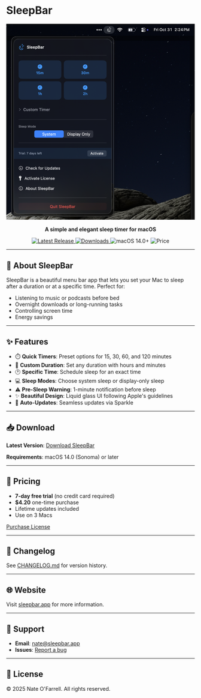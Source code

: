 # SleepBar

<p align="center">
  <img src="media/app.png" alt="SleepBar Interface" width="600">
</p>

<p align="center">
  <strong>A simple and elegant sleep timer for macOS</strong>
</p>

<p align="center">
  <a href="https://github.com/zcpnate/sleepbar/releases/latest">
    <img src="https://img.shields.io/github/v/release/zcpnate/sleepbar?label=version" alt="Latest Release">
  </a>
  <a href="https://github.com/zcpnate/sleepbar/releases">
    <img src="https://img.shields.io/github/downloads/zcpnate/sleepbar/total" alt="Downloads">
  </a>
  <img src="https://img.shields.io/badge/macOS-14.0+-blue" alt="macOS 14.0+">
  <img src="https://img.shields.io/badge/price-$4.20-green" alt="Price">
</p>

---

## 🌙 About SleepBar

SleepBar is a beautiful menu bar app that lets you set your Mac to sleep after a duration or at a specific time. Perfect for:
- Listening to music or podcasts before bed
- Overnight downloads or long-running tasks
- Controlling screen time
- Energy savings

---

## ✨ Features

- ⏱️ **Quick Timers**: Preset options for 15, 30, 60, and 120 minutes
- 🎯 **Custom Duration**: Set any duration with hours and minutes
- 🕐 **Specific Time**: Schedule sleep for an exact time
- 💻 **Sleep Modes**: Choose system sleep or display-only sleep
- ⚠️ **Pre-Sleep Warning**: 1-minute notification before sleep
- ✨ **Beautiful Design**: Liquid glass UI following Apple's guidelines
- 🔄 **Auto-Updates**: Seamless updates via Sparkle

---

## 📥 Download

**Latest Version**: [Download SleepBar](https://github.com/zcpnate/sleepbar/releases/latest/download/SleepBar.dmg)

**Requirements**: macOS 14.0 (Sonoma) or later

---

## 🎁 Pricing

- **7-day free trial** (no credit card required)
- **$4.20** one-time purchase
- Lifetime updates included
- Use on 3 Macs

[Purchase License](https://zcpnate.lemonsqueezy.com/buy/PRODUCT_ID)

---

## 📖 Changelog

See [CHANGELOG.md](CHANGELOG.md) for version history.

---

## 🌐 Website

Visit [sleepbar.app](https://sleepbar.app) for more information.

---

## 📧 Support

- **Email**: [nate@sleepbar.app](mailto:nate@sleepbar.app)
- **Issues**: [Report a bug](https://github.com/zcpnate/sleepbar/issues)

---

## 📄 License

© 2025 Nate O'Farrell. All rights reserved.

